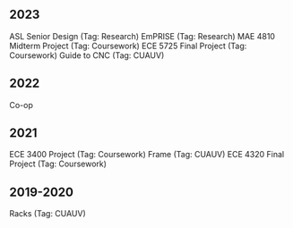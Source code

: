 ## 2023
ASL Senior Design (Tag: Research)
EmPRISE (Tag: Research)
MAE 4810 Midterm Project (Tag: Coursework)
ECE 5725 Final Project (Tag: Coursework)
Guide to CNC (Tag: CUAUV)

## 2022
Co-op

## 2021
ECE 3400 Project (Tag: Coursework)
Frame (Tag: CUAUV)
ECE 4320 Final Project (Tag: Coursework)

## 2019-2020
Racks (Tag: CUAUV)

